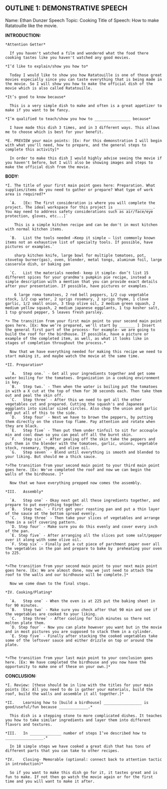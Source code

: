 ## OUTLINE 1: DEMONSTRATIVE SPEECH

  Name: Ethan Dunzer
  Speech Topic: Cooking
  Title of Speech: How to make Ratatouille like the movie.


  __INTRODUCTION:__

    *Attention Getter*

      If you haven't watched a film and wondered what the food there cooking tastes like you haven't watched any good movies.

    *I’d like to explain/show you how to*

      Today I would like to show you how Ratatouille is one of those great movies especially since you can taste everything that is being made in the movie. So I will show you how to make the official dish of the movie which is also called Ratatouille.

    *It’s good to know because*

      This is a very simple dish to make and often is a great appetizer to make if you want to be fancy.

    *I’m qualified to teach/show you how to ________________ because*

      I have made this dish 3 times, and in 3 different ways. This allows me to choose which is best for your benefit.

    *E.	PREVIEW your main points: [Ex: For this demonstration I will begin with what you'll need, how to prepare, and the general steps to complete this activity]*

      In order to make this dish I would highly advise seeing the movie if you haven't before, but I will also be showing images and steps to make the official dish from the movie.

  __BODY:__

    *I.	The title of your first main point goes here: Preparation. What supplies/items do you need to gather or prepare? What type of work area is required?*

      `A.	[Ex: The first consideration is where you will complete the project. The ideal workspace for this project is _________________.  You may need to address safety considerations such as air/face/eye protection, gloves, etc...]`

        This is a simple kitchen recipe and can be don't in most kitchen with normal kitchen items.

      `B.	List the tools needed –Keep it simple – list commonly known items not an exhaustive list of specialty tools. If possible, have pictures or examples.`

        sharp kitchen knife, large bowl for multiple tomatoes, pot, stovetop burner(gas), oven, blender, metal tongs, aluminum foil, large casserole dish, or baking pan

      `C.	List the materials needed- keep it simple- don’t list 15 different spices for your grandma's pumpkin pie recipe, instead a simple description with a mention that you can provide exact details after your presentation. If possible, have pictures or examples.`

        6 large roma tomatoes, 2 red bell peppers, 1/2 cup vegetable stock, 1/2 cup water, 2 sprigs rosemary, 2 sprigs thyme, 1 clove garlic, 1/2 small onion, 3 tbsp olive oil, 2 medium green squash, 2 medium yellow squash, 2 medium japanese eggplants, 1 tsp kosher salt, 1 tsp ground pepper, 5 leaves fresh parsley.

    *> The transition from your first main point to your second main point goes here. [Ex: Now we’re prepared, we'll start by _______ ] Insert the general first part of the process- for example- we are going to build the roof for the birdhouse. If possible, have a picture or example of the completed item, as well, as what it looks like in stages of completion throughout the process.*

      Now that we have everything needed for making this recipe we need to start making it, and maybe watch the movie at the same time.

    *II. Preparation*

      `A.	Step one.` - Get all your ingredients together and get some water boiling for the tomatoes. Organization in a cooking environment is key.
      `B.	Step two.` - Then when the water is boiling put the tomatoes in with a X cut at the top of them for 30 seconds each. Then take them out and peal the skin off.
      `C.	Step three` - After this we need to get all the other vegetables cut and prepared. Cutting the squash's and Japanese eggplants into similar sized circles. Also chop the union and garlic and put all of this to the side.
      `D.	Step four` - Next we have to brown the peppers, by putting them directly on the stove top flame. Pay attention and rotate when they are black.
      `E.	Step five` - Then put them under tinfoil to sit for accouple min and cool down so you can peal off all the burnt skin.
      `F.	Step six` - After pealing off the skin take the peppers and put them in the blender with the tomatoes, garlic, unions, vegetable stock, rosemary, thyme, and olive oil.
      `G.	Step seven` - Blend until everything is smooth and blended to your liking. But should me a thick sauce.

    *>The transition from your second main point to your third main point goes here. [Ex: We've completed the roof and now we can begin the walls of the birdhouse. ]*

      Now that we have everything prepped now comes the assembly.

    *III.	Assembly*

      `A.	Step one` - Okay next get all these ingredients together, and prepare to put everything together.
      `B.	Step two.` - First get your roasting pan and put a thin layer of the sauce at the bottom spread evenly.
      `C.	Step three` - Then take your slices of vegetables and arrange them in a self covering pattern.
      `D. Step four` - Make sure you do this evenly and cover every inch of the pan.
      `E. Step five` - After arranging all the slices put some salt/pepper over it along with some olive oil.
      `F. Step six` - Finally put a cut piece of parchment paper over all the vegetables in the pan and prepare to bake by  preheating your oven to 225.


    *>The transition from your second main point to your next main point goes here. [Ex: We are almost done, now we just need to attach the roof to the walls and our birdhouse will be complete.]*

      Now we come down to the final steps.

    *IV. Cooking/Plating*

      `A.	Step one` - When the oven is at 225 put the baking sheet in for 90 minutes.
      `B.	Step two` - Make sure you check after that 90 min and see if the vegetables are cooked to your liking.
      `C.	Step three` - After cooling for 5ish minutes so there not molten plate them.
      `D. Step four` - Now you can plate however you want but in the movie and in most pictures you are supposed to stack them in a cylinder.
      `E. Step five` - Finally after stacking the cooked vegetables take some of the leftover sauce and either drizzle on top or around the plate.  


    *>The transition from your last main point to your conclusion goes here. [Ex: We have completed the birdhouse and you now have the opportunity to make one of these on your own.]*

  __CONCLUSION:__

    *I.	Review: [these should be in line with the titles for your main points [Ex: All you need to do is gather your materials, build the roof, build the walls and assemble it all together.]*

    *II.	Learning how to [build a birdhouse] _________________ is good/useful/fun because _____________.*

      This dish is a stepping stone to more complicated dishes. It teaches you how to take similar ingredients and layer them into different flavors and textures.

    *III.	In ______________ number of steps I’ve described how to _________________.*

      In 18 simple steps we have cooked a great dish that has tons of different parts that you can take to other recipes.

    *IV.	Closing- Memorable (optional: connect back to attention tactic in introduction)*

      So if you want to make this dish go for it, it tastes great and is fun to make. If not then go watch the movie again or for the first time and you will want to make it after.
